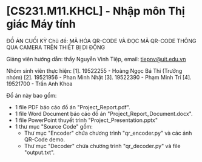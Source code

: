 # [CS231.M11.KHCL] - Nhập môn Thị giác Máy tính

ĐỒ ÁN CUỐI KỲ
Chủ đề: MÃ HÓA QR-CODE VÀ ĐỌC MÃ QR-CODE THÔNG QUA CAMERA TRÊN THIẾT BỊ DI ĐỘNG

Giảng viên hướng dẫn: thầy Nguyễn Vinh Tiệp, email: tiepnv@uit.edu.vn

Nhóm sinh viên thực hiện:
[1]. 19522255 - Hoàng Ngọc Bá Thi (Trưởng nhóm)
[2]. 19521956 - Phan Minh Nhật
[3]. 19522390 - Phạm Minh Trí
[4]. 19521700 - Trần Anh Khoa

Đồ án này bao gồm:
- 1 file PDF báo cáo đồ án "Project_Report.pdf".
- 1 file Word Document báo cáo đồ án "Project_Report_Document.docx".
- 1 file PowerPoint thuyết trình "Project_Presentation.pptx"
- 1 thư mục "Source Code" gồm:
    + Thư mục "Encoder" chứa chương trình "qr_encoder.py" và các ảnh QR-Code demo.
    + Thư mục "Decoder" chứa chương trình "qr_decoder.py" và file "output.txt".
